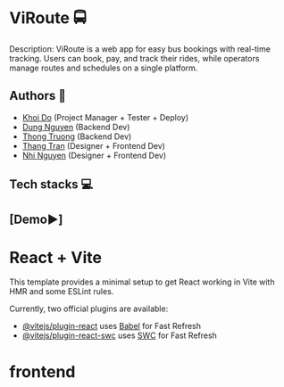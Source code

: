 # ViRoute 🚍
 Description: ViRoute is a web app for easy bus bookings with
 real-time tracking. Users can book, pay, and track their rides, while
 operators manage routes and schedules on a single platform.

## Authors 👷
- [Khoi Do](https://github.com/khoidm2004) (Project Manager + Tester + Deploy)
- [Dung Nguyen](https://github.com/pingviini314159) (Backend Dev)
- [Thong Truong](https://github.com/truonghoangthong) (Backend Dev)
- [Thang Tran](https://github.com/tranthangok) (Designer + Frontend Dev)
- [Nhi Nguyen](https://github.com/nhingnguyen) (Designer + Frontend Dev)

## Tech stacks 💻

## [Demo▶️]
# React + Vite

This template provides a minimal setup to get React working in Vite with HMR and some ESLint rules.

Currently, two official plugins are available:

- [@vitejs/plugin-react](https://github.com/vitejs/vite-plugin-react/blob/main/packages/plugin-react/README.md) uses [Babel](https://babeljs.io/) for Fast Refresh
- [@vitejs/plugin-react-swc](https://github.com/vitejs/vite-plugin-react-swc) uses [SWC](https://swc.rs/) for Fast Refresh
# frontend
